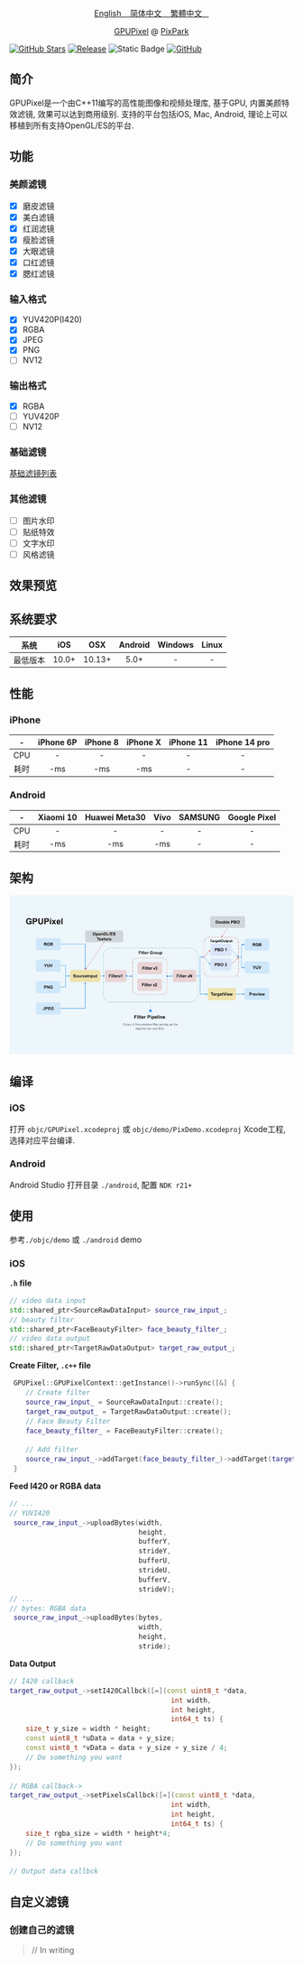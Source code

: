 <p align="center">
<a href="./doc/README_en.md"> English &nbsp;&nbsp; </a>  
<a href="./doc/README_zh-cn.md"> 简体中文 &nbsp;&nbsp; </a>  
<a href="./doc/README_zh-tw.md/"> 繁體中文 &nbsp;&nbsp; </a>
<br>
</p>


<p align="center">
<a href="https://github.com/pixpark/GPUPixel">GPUPixel</a>
@
<a href="https://github.com/pixpark">PixPark</a>
<br>
</p>

<p align="center">

[![GitHub Stars](https://img.shields.io/github/stars/pixpark/GPUPixel?style=social)](https://github.com/pixpark/GPUPixel/stargazers)
[![Release](https://img.shields.io/github/v/release/pixpark/GPUPixel)](https://github.com/pixpark/GPUPixel/releases/latest)
![Static Badge](https://img.shields.io/badge/Platform-iOS_%7C%20macOS%20%7C%20Android-red)
[![GitHub](https://img.shields.io/github/license/pixpark/GPUPixel)
](https://github.com/pixpark/GPUPixel/blob/main/LICENSE)

</p> 

## 简介 ##

GPUPixel是一个由C++11编写的高性能图像和视频处理库, 基于GPU, 内置美颜特效滤镜, 效果可以达到商用级别.
支持的平台包括iOS, Mac, Android, 理论上可以移植到所有支持OpenGL/ES的平台.

## 功能 ##
### 美颜滤镜
- [x] 磨皮滤镜 
- [x] 美白滤镜
- [x] 红润滤镜
- [x] 瘦脸滤镜
- [x] 大眼滤镜
- [x] 口红滤镜
- [x] 腮红滤镜

### 输入格式
- [x] YUV420P(I420)
- [x] RGBA
- [x] JPEG
- [x] PNG
- [ ] NV12

### 输出格式
- [x] RGBA
- [ ] YUV420P
- [ ] NV12

### 基础滤镜
[基础滤镜列表]()

### 其他滤镜
- [ ] 图片水印
- [ ] 贴纸特效
- [ ] 文字水印
- [ ] 风格滤镜
 
## 效果预览


## 系统要求
|系统|iOS|OSX|Android|Windows| Linux |
|:----:|:----:|:----:|:----:|:----:|:----:|
|最低版本|10.0+|10.13+|5.0+|-|-|

## 性能 ##
### iPhone
|-|iPhone 6P|iPhone 8|iPhone X|iPhone 11 | iPhone 14 pro |
|:----:|:----:|:----:|:----:|:----:|:----:|
|CPU|-|-|-|-|-|
|耗时|-ms|-ms|-ms|-|-|
### Android
|-|Xiaomi 10| Huawei Meta30|Vivo|SAMSUNG| Google Pixel |
|:----:|:----:|:----:|:----:|:----:|:----:|
|CPU|-|-|-|-|-|
|耗时|-ms|-ms|-ms|-|-|


## 架构 ##
![Architecture](./doc/architecture.png "GPUPixel Architecture")

## 编译 ##
### iOS
打开 `objc/GPUPixel.xcodeproj` 或 `objc/demo/PixDemo.xcodeproj`  Xcode工程, 选择对应平台编译.

### Android
Android Studio 打开目录 `./android`, 配置 `NDK r21+`
## 使用 ##
参考`./objc/demo` 或 `./android` demo
### iOS
**`.h` file**

```c++
// video data input
std::shared_ptr<SourceRawDataInput> source_raw_input_;
// beauty filter
std::shared_ptr<FaceBeautyFilter> face_beauty_filter_;
// video data output 
std::shared_ptr<TargetRawDataOutput> target_raw_output_;
```
**Create Filter, `.c++` file**

```c++
 GPUPixel::GPUPixelContext::getInstance()->runSync([&] {
    // Create filter
    source_raw_input_ = SourceRawDataInput::create();
    target_raw_output_ = TargetRawDataOutput::create();
    // Face Beauty Filter
    face_beauty_filter_ = FaceBeautyFilter::create();
    
    // Add filter
    source_raw_input_->addTarget(face_beauty_filter_)->addTarget(target_raw_output_);
 }
```

**Feed I420 or RGBA data**

```c++
// ...
// YUVI420
 source_raw_input_->uploadBytes(width,
                                height, 
                                bufferY,
                                strideY, 
                                bufferU, 
                                strideU,
                                bufferV, 
                                strideV);
// ...
// bytes: RGBA data
 source_raw_input_->uploadBytes(bytes,
                                width, 
                                height, 
                                stride);
```

**Data Output**

```c++
// I420 callback
target_raw_output_->setI420Callbck([=](const uint8_t *data, 
                                        int width, 
                                        int height, 
                                        int64_t ts) {
    size_t y_size = width * height;
    const uint8_t *uData = data + y_size;
    const uint8_t *vData = data + y_size + y_size / 4;
    // Do something you want
});

// RGBA callback->
target_raw_output_->setPixelsCallbck([=](const uint8_t *data, 
                                        int width, 
                                        int height, 
                                        int64_t ts) {
    size_t rgba_size = width * height*4;
    // Do something you want
});

// Output data callbck
```

## 自定义滤镜
### 创建自己的滤镜
> // In writing